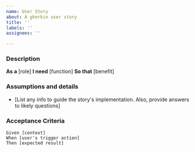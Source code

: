 ```yaml
---
name: User Story
about: A gherkin user story
title: ''
labels: ''
assignees: ''

---
```


### Description
**As a** [role]
**I need** [function]
**So that** [benefit]

### Assumptions and details
* [List any info to guide the story's implementation. Also, provide answers to likely questions]

### Acceptance Criteria
``` gherkin Scenario
Given [context]
When [user's trigger action]
Then [expected result]
```
